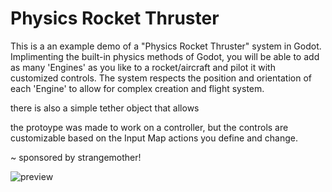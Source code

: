 # Physics Rocket Thruster

This is a an example demo of a "Physics Rocket Thruster" system in Godot.
Implimenting the built-in physics methods of Godot, you will be able to add as many 'Engines' as you like to a rocket/aircraft and pilot it with customized controls.
The system respects the position and orientation of each 'Engine' to allow for complex creation and flight system.

there is also a simple tether object that allows 

the protoype was made to work on a controller, but the controls are customizable based on the Input Map actions you define and change.

~ sponsored by strangemother!

![preview](/shortpreview_q_edit_0.gif)
